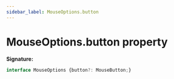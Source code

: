 ```yaml
---
sidebar_label: MouseOptions.button
---
```

# MouseOptions.button property

**Signature:**

```typescript
interface MouseOptions {button?: MouseButton;}
```
